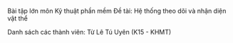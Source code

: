 Bài tập lớn môn Kỹ thuật phần mềm
Đề tài: Hệ thống theo dõi và nhận diện vật thể

Danh sách các thành viên:
Từ Lê Tú Uyên (K15 - KHMT)

